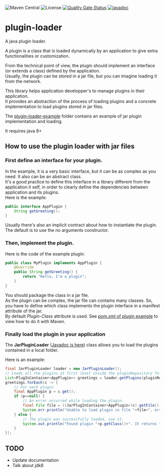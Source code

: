![Maven Central](https://img.shields.io/maven-central/v/com.fathzer/plugin-loader)
![License](https://img.shields.io/badge/license-Apache%202.0-brightgreen.svg)
[![Quality Gate Status](https://sonarcloud.io/api/project_badges/measure?project=fathzer_plugin-loader&metric=alert_status)](https://sonarcloud.io/summary/new_code?id=fathzer_plugin-loader)
[![javadoc](https://javadoc.io/badge2/com.fathzer/plugin-loader/javadoc.svg)](https://javadoc.io/doc/com.fathzer/plugin-loader)

# plugin-loader
A java plugin loader.

A plugin is a class that is loaded dynamically by an application to give extra functionalities or customization.

From the technical point of view, the plugin should implement an interface (or extends a class) defined by the application.  
Usually, the plugin can be stored in a jar file, but you can imagine loading it from the network.

This library helps application developper's to manage plugins in their application.  
It provides an abstraction of the process of loading plugins and a concrete implementation to load plugins stored in jar files.

The [plugin-loader-example](https://github.com/fathzer/plugin-loader/tree/main/plugin-loader-example) folder contains an example of jar plugin implementation and loading.

It requires java 8+

## How to use the plugin loader with jar files

### First define an interface for your plugin.

In the example, it is a very basic interface, but it can be as complex as you need. It also can be an abstract class.  
It's a good practice to define this interface in a library different from the application it self, in order to clearly define the dependencies between application and its plugins.  
Here is the example:

```java
public interface AppPlugin {
    String getGreeting();
}
```

Usually there's also an implicit contract about how to instantiate the plugin. The default is to use the no arguments constructor.

### Then, implement the plugin.
Here is the code of the example plugin:

```java
public class MyPlugin implements AppPlugin {
    @Override
    public String getGreeting() {
        return "Hello, I'm a plugin";
    }
}
```

You should package the class in a jar file.  
As the plugin can be complex, the jar file can contains many classes. So, you have to define which class implements the plugin interface in a manifest attribute of the jar.  
By default *Plugin-Class* attribute is used. See [pom.xml of plugin example](https://github.com/fathzer/plugin-loader/blob/main/plugin-loader-example/plugin-loader-example-plugin/pom.xml) to view how to do it with Maven.

### Finally load the plugin in your application

The **JarPluginLoader** ([Javadoc is here](https://javadoc.io/doc/com.fathzer/plugin-loader)) class allows you to load the plugins contained in a local folder.

Here is an example:

```java
final JarPluginLoader loader = new JarPluginLoader();
// Loads all the plugins at first level inside the pluginRepository folder.
List<PlugInContainer<AppPlugin>> greetings = loader.getPlugins(pluginRepository, 1, AppPlugin.class);
greetings.forEach(c -> {
	// For each plugin
	final AppPlugin p = c.get();
	if (p==null) {
		// An error occurred while loading the plugin.
		final File file = ((JarPlugInContainer<AppPlugin>)c).getFile();
		System.err.println("Unable to load plugin in file "+file+", error is "+c.getException());
	} else {
		// The plugin was successfully loaded, use it.
		System.out.println("Found plugin "+p.getClass()+". It returns "+p.getGreeting());
	}
});
```

## TODO
- Update documentation
- Talk about 			<classifier>jdk8</classifier>
